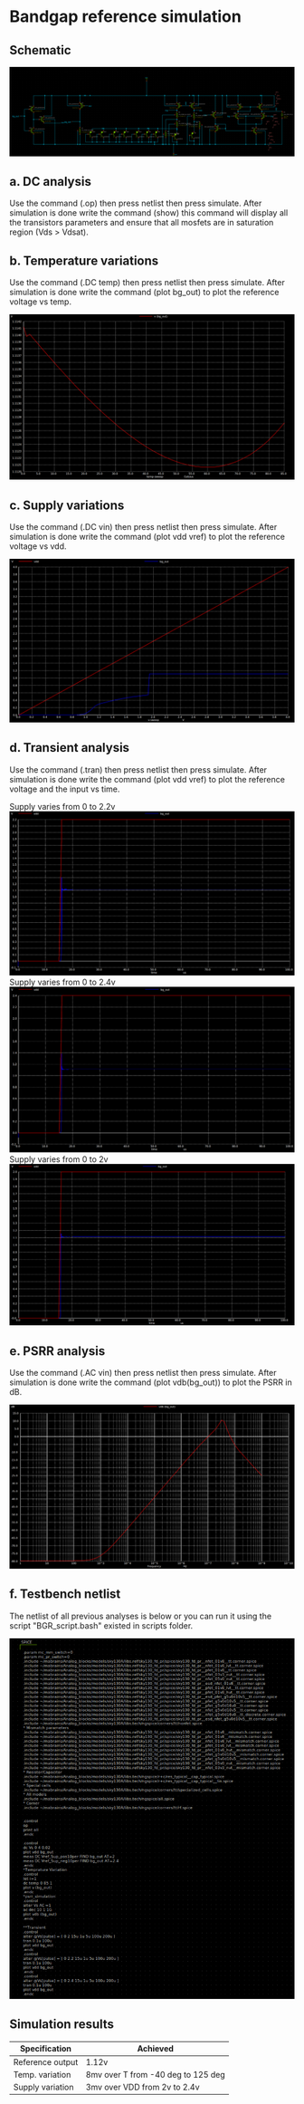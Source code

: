 # Bandgap reference simulation

## Schematic

![Image of BGR schematic](https://github.com/mabrains/Analog_blocks/blob/main/Analog_Blocks/Bandgap/Images/Bandgap5v/schematic_banba.png)


## a. DC analysis

Use the command (.op) then press netlist then press simulate. After simulation is done write the command (show) this command will display all the transistors parameters
and ensure that all mosfets are in saturation region (Vds > Vdsat).

## b. Temperature variations

Use the command (.DC temp) then press netlist then press simulate. After simulation is done write the command (plot bg_out) to plot the reference voltage vs temp.

![Image of BGR Temp](https://github.com/mabrains/Analog_blocks/blob/main/Analog_Blocks/Bandgap/Images/Bandgap5v/temp_var_banba.png)

## c. Supply variations

Use the command (.DC vin) then press netlist then press simulate. After simulation is done write the command (plot vdd vref) to plot the reference voltage vs vdd.

![Image of BGR vdd](https://github.com/mabrains/Analog_blocks/blob/main/Analog_Blocks/Bandgap/Images/Bandgap5v/supply_var_banba.png)

## d. Transient analysis

Use the command (.tran) then press netlist then press simulate. After simulation is done write the command (plot vdd vref) to plot the reference voltage and the input vs time.

Supply varies from 0 to 2.2v
![Image of BGR transient](https://github.com/mabrains/Analog_blocks/blob/main/Analog_Blocks/Bandgap/Images/Bandgap5v/tran2.2v_banba.png)
Supply varies from 0 to 2.4v
![Image of BGR transient](https://github.com/mabrains/Analog_blocks/blob/main/Analog_Blocks/Bandgap/Images/Bandgap5v/tran_2.4banba.png)
Supply varies from 0 to 2v
![Image of BGR transient](https://github.com/mabrains/Analog_blocks/blob/main/Analog_Blocks/Bandgap/Images/Bandgap5v/tran2v_banba.png)

## e. PSRR analysis

Use the command (.AC vin) then press netlist then press simulate. After simulation is done write the command (plot vdb(bg_out)) to plot the PSRR in dB.

![Image of BGR PSRR](https://github.com/mabrains/Analog_blocks/blob/main/Analog_Blocks/Bandgap/Images/Bandgap5v/psrr_banba.png)

## f. Testbench netlist

The netlist of all previous analyses is below or you can run it using the script "BGR_script.bash" existed in scripts folder.

![Image of BGR netlist](https://github.com/mabrains/Analog_blocks/blob/main/Analog_Blocks/Bandgap/Images/Bandgap5v/testbench_banba.png)

## Simulation results

Specification    | Achieved
-----------------| ------------------------------------
Reference output |              1.12v
Temp. variation  | 8mv over T from -40 deg to 125 deg
Supply variation | 3mv  over VDD from 2v to 2.4v 
